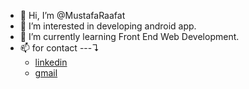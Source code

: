- 👋 Hi, I’m @MustafaRaafat
- 👀 I’m interested in developing android app.
- 🌱 I’m currently learning Front End Web Development.
- 📫 for contact ---↴
  <ul>
    <li>
      <a href="https://www.linkedin.com/in/mustafa-raafat-hussein-276b42183">linkedin</a>
    <li>
      <a href="mustafa.raft2@gmail.com">gmail</a>
  </ul>

<!--- 💞️ I’m looking to collaborate on ...--->
<!---
MustafaRaafat/MustafaRaafat is a ✨ special ✨ repository because its `README.md` (this file) appears on your GitHub profile.
You can click the Preview link to take a look at your changes.
--->

